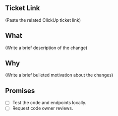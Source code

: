 ## Ticket Link
(Paste the related ClickUp ticket link)

## What
(Write a brief description of the change)

## Why
(Write a brief bulleted motivation about the changes)

## Promises
 - [ ] Test the code and endpoints locally. 
 - [ ] Request code owner reviews.
